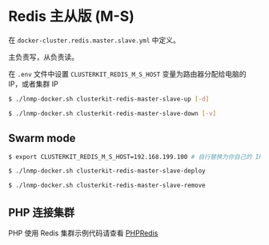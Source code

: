 # Redis 主从版 (M-S)

在 `docker-cluster.redis.master.slave.yml` 中定义。

主负责写，从负责读。

在 `.env` 文件中设置 `CLUSTERKIT_REDIS_M_S_HOST` 变量为路由器分配给电脑的 IP，或者集群 IP

```bash
$ ./lnmp-docker.sh clusterkit-redis-master-slave-up [-d]

$ ./lnmp-docker.sh clusterkit-redis-master-slave-down [-v]
```

## Swarm mode

```bash
$ export CLUSTERKIT_REDIS_M_S_HOST=192.168.199.100 # 自行替换为你自己的 IP

$ ./lnmp-docker.sh clusterkit-redis-master-slave-deploy

$ ./lnmp-docker.sh clusterkit-redis-master-slave-remove
```

## PHP 连接集群

PHP 使用 Redis 集群示例代码请查看 [PHPRedis](https://github.com/khs1994-docker/lnmp/blob/master/app/demo/clusterkit-redis.php)
